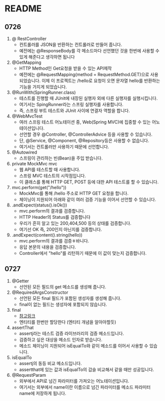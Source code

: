 # README

## 0726

1. @ RestController
   - 컨트롤러를 JSON을 반환하는 컨트롤러로 만들어 줍니다.
   - 예전에는 @ResponseBody를 각 메소드마다 선언했던 것을 한번에 사용할 수 있게 해준다고 생각하면 됩니다
2. @GetMapping
   - HTTP Method인 Get요청을 받을 수 있는 API제작
   - 예전에는 @RequestMapping(method = RequestMethod.GET)으로 사용되었습니다. 이제 이 프로젝트는 /hello로 요청이 오면 문자열 hello를 반환하는 기능을 가지게 되었습니다.
3. @RunWith(SpringRunner.class)
   - 테스트를 진행할 때 JUnit에 내장된 실행자 외에 다른 실행자를 실행시킵니다.
   - 여기서는 SpingRunner라는 스프링 실행자를 사용합니다.
   - 즉, 스프링 부트 테스트와 JUnit 사이에 연결자 역할을 합니다.
4. @WebMvcTest
   - 여러 스프링 테스트 어노테이션 중, Web(Spring MVC)에 집중할 수 있는 어노테이션입니다.
   - 선언할 경우 @Controller, @ControllerAdvice 등을 사용할 수 있습니다.
   - 단, @Service, @Component, @Repository등은 사용할 수 없습니다.
   - 여기서는 컨트롤러만 사용하기 때문에 선언합니다.
5. @Autowired
   - 스프링이 관리하는 빈(Bean)을 주입 받습니다.
6. private MockMvc mvc
   - 웹 API를 테스트할 때 사용합니다.
   - 스프링 MVC 테스트의 시작점입니다.
   - 이 클래스를 통해 HTTP GET, POST 등에 대한 API 테스트를 할 수 있습니다.
7. mvc.perform(get("/hello"))
   - MockMvc를 통해 /hello 주소로 HTTP GET 요청을 합니다.
   - 체이닝이 지원되어 아래와 같이 여러 검증 기능을 이어서 선언할 수 있습니다.
8. .andExpect(status().isOk())
   - mvc.perform의 결과를 검증합니다.
   - HTTP Header의 Status를 검증합니다
   - 우리가 흔히 알고 있는 200,404,500 등의 상태를 검증합니다.
   - 여기선 OK 즉, 200인지 아닌지를 검증합니다.
9. .andExpect(content().string(hello))
   - mvc.perform의 결과를 검증ㅎ바니다.
   - 응답 본문의 내용을 검증합니다.
   - Controller에서 "hello"를 리턴하기 때문에 이 값이 맞는지 검증합니다.



## 0727

1. @Getter
   - 선언된 모든 필드의 get 메소드를 생성해 줍니다.
2. @RequiredArgsConstructor
   - 선언된 모든 final 필드가 포함된 생성자를 생성해 줍니다.
   - final이 없는 필드는 생성자에 포함되지 않습니다.
3. final
   - [참고링크](https://blog.lulab.net/programming-java/java-final-when-should-i-use-it/)
   - 엔티티를 한번만 할당한다 (엔티티 개념을 알아야할듯)
4. assertThat
   - assertj라는 테스트 검증 라이브러리의 검증 메소드입니다.
   - 검증하고 싶은 대상을 메소드 인자로 받습니다.
   - 메소드 체이닝이 지원되어 isEqualTo와 같이 메소드를 이어서 사용할 수 있습니다.
5. isEqualTo
   - assertj의 동등 비교 메소드입니다.
   - assertthat에 있는 값과 isEqualTo의 갑슬 비교해서 같을 때만 성공입니다.
6. @RequestParam
   - 외부에서 API로 넘긴 파라미터를 가져오는 어노테이션입니다.
   - 여기서는 외부에서 name이란 이름으로 넘긴 파라미터를 메소드 파라미터 name에 저장하게 됩니다.
